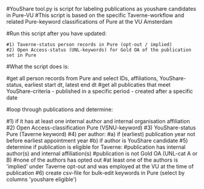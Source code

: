 #YouShare tool.py is script for labeling publications as youshare candidates in Pure-VU
#This script is based on the specific Taverne-workflow and related Pure-keyword classifications of Pure at the VU Amsterdam

#Run this script after you have updated:

    #1) Taverne-status person records in Pure (opt-out / implied)
    #2) Open Access-status (UNL-keywords) for Gold OA of the publication set in Pure

#What the script does is:

#get all person records from Pure and select IDs, affiliations, YouShare-status, earliest start dt, latest end dt
#get all publicaties that meet YouShare-criteria - published in a specific period - created after a specific date

#loop through publications and determine:

#1) if it has at least one internal author and internal organisation affiliation
#2) Open Access-classification Pure (VSNU-keyword)
#3) YouShare-status Pure (Taverne keyword)
#4) per author:
    #a) if (earliest) publication year not before earliest appointment year
    #b) if author is YouShare candidate
#5) determine if publication is eligible for Taverne:
    #publication has internal author(s) and internal affiliation(s)
    #publication is not Gold OA (UNL-cat A or B)
    #none of the authors has opted out
    #at least one of the authors is 'implied' under Taverne opt-out and was employed at the VU at the time of publication
#6) create csv-file for bulk-edit keywords in Pure (select by columns 'youshare eligible')
